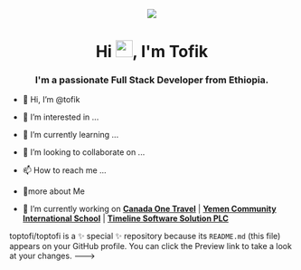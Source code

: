 <p align="center"><img height="auto" src="https://media.giphy.com/media/RbDKaczqWovIugyJmW/giphy.gif"/></p>
<h1 align="center">Hi <img src="https://raw.githubusercontent.com/MartinHeinz/MartinHeinz/master/wave.gif" width="30px">, I'm Tofik </h1>
<h3 align="center">I'm a passionate Full Stack Developer from Ethiopia.</h3>


- 👋 Hi, I’m @tofik
- 👀 I’m interested in ...
- 🌱 I’m currently learning ...
- 💞️ I’m looking to collaborate on ...
- 📫 How to reach me ...


- 🔭more about Me 

- 🔭 I’m currently working on **[Canada One Travel](https://Canadaonetravel.com/)** | **[Yemen Community International School](http://Yemencommunityschhol.com/)** | **[Timeline Software Solution PLC ](https://timelineplc.com)**


toptofi/toptofi is a ✨ special ✨ repository because its `README.md` (this file) appears on your GitHub profile.
You can click the Preview link to take a look at your changes.
--->
